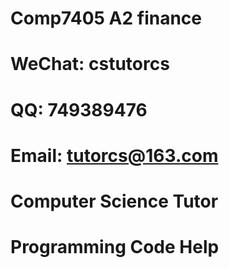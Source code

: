 # Comp7405 A2 finance

# WeChat: cstutorcs

# QQ: 749389476

# Email: tutorcs@163.com

# Computer Science Tutor

# Programming Code Help
